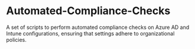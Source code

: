 # Automated-Compliance-Checks
A set of scripts to perform automated compliance checks on Azure AD and Intune configurations, ensuring that settings adhere to organizational policies.
